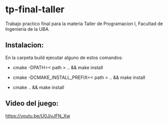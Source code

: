 # tp-final-taller

Trabajo practico final para la materia Taller de Programacion I, Facultad de Ingenieria de la UBA.

## Instalacion:

En la carpeta build ejecutar alguno de estos comandos:

- cmake -DPATH=< path > .. && make install

- cmake -DCMAKE_INSTALL_PREFIX=< path > .. && make install
  
- cmake .. && make install


## Video del juego:

https://youtu.be/U0JjvJFN_Xw
